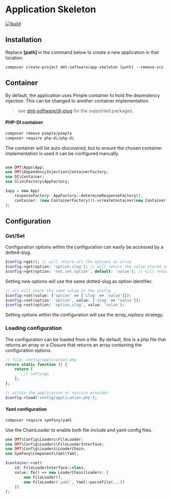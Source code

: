 # Application Skeleton 

[![build](https://github.com/dmt-software/app-skeleton/actions/workflows/push-action.yml/badge.svg)](https://github.com/dmt-software/app-skeleton/actions/workflows/push-action.yml)

## Installation

Replace **[path]** in the command below to create a new application in that location. 

```
composer create-project dmt-software/app-skeleton [path] --remove-vcs
```

## Container 

By default, the application uses Pimple container to hold the dependency injection.
This can be changed to another container implementation. 

> see [dmt-software/di-plug](https://packagist.org/packages/dmt-software/di-plug) for the supported packages.

#### PHP-DI container 

```bash
composer remove pimple/pimple
composer require php-di/php-di
```

The container will be auto-discovered, but to ensure the chosen container 
implementation is used it can be configured manually.

```php

use DMT\Apps\App;
use DMT\DependencyInjection\ContainerFactory;
use DI\Container;
use Slim\Factory\AppFactory;

$app = new App(
    responseFactory: AppFactory::determineResponseFactory(),
    container: (new ContainerFactory())->createContainer(new Container())
);
```

## Configuration

### Get/Set

Configuration options within the configuration can easily be accessed by a dotted-slug.

```php
$config->get(); // will return all the options as array
$config->get(option: 'option.slug'); // will return the value stored in Config::options['option']['slug'] if set
$config->get(option: 'not.set.option', default: 'value'); // will return the default when it is not set
```

Setting new options will use the same dotted-slug as option identifier.

```php
// all will store the same value in the config
$config->set(value: ['option' => ['slug' => 'value']]);
$config->set(option: 'option', value: ['slug' => 'value']);
$config->set(option: 'option.slug', value: 'value');
```

Setting options within the configuration will use the *array_replace* strategy.

### Loading configuration

The configuration can be loaded from a file. By default, this is a php file that returns an array or a Closure that 
returns an array containing the configuration options.

```php 
// file: config/application.php
return static function () {
    return [
        // settings
    ];
};

// within the application or service provider
$config->load('config/application.php');
```

#### Yaml configuration

```bash
composer require symfony/yaml
```

Use the ChainLoader to enable both file include and yaml config files.

```php
use DMT\Config\Loaders\FileLoader;
use DMT\Config\Loaders\FileLoaderInterface;
use DMT\Config\Loaders\LoaderChain;
use Symfony\Component\Yaml\Yaml;

$container->set(
    id: FileLoaderInterface::class, 
    value: fn() => new LoaderChain(loaders: [
        new FileLoader(),
        new FileLoader('yaml', Yaml::parseFile(...))
    ])
);
```
